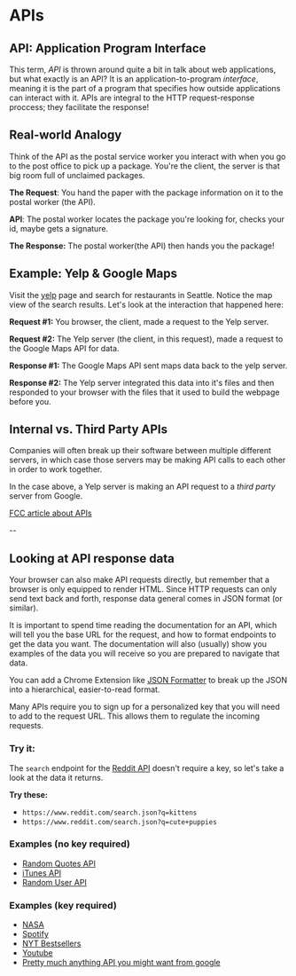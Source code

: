 # APIs

## API: Application Program Interface

This term, _API_ is thrown around quite a bit in talk about web applications, but what exactly is an API? It is an application-to-program _interface_, meaning it is the part of a program that specifies how outside applications can interact with it. APIs are integral to the HTTP request-response proccess; they facilitate the response!

## Real-world Analogy

Think of the API as the postal service worker you interact with when you go to the post office to pick up a package. You're the client, the server is that big room full of unclaimed packages.

**The Request**: You hand the paper with the package information on it to the postal worker \(the API\).

**API**: The postal worker locates the package you're looking for, checks your id, maybe gets a signature.

**The Response:** The postal worker\(the API\) then hands you the package!

## Example: Yelp & Google Maps

Visit the [yelp](https://www.yelp.com/) page and search for restaurants in Seattle. Notice the map view of the search results. Let's look at the interaction that happened here:

**Request \#1:** You browser, the client, made a request to the Yelp server.

**Request \#2:** The Yelp server \(the client, in this request\), made a request to the Google Maps API for data.

**Response \#1:** The Google Maps API sent maps data back to the yelp server.

**Response \#2:** The Yelp server integrated this data into it's files and then responded to your browser with the files that it used to build the webpage before you.

## Internal vs. Third Party APIs

Companies will often break up their software between multiple different servers, in which case those servers may be making API calls to each other in order to work together.

In the case above, a Yelp server is making an API request to a _third party_ server from Google.

[FCC article about APIs](https://medium.freecodecamp.org/what-is-an-api-in-english-please-b880a3214a82)

--

## Looking at API response data

Your browser can also make API requests directly, but remember that a browser is only equipped to render HTML. Since HTTP requests can only send text back and forth, response data general comes in JSON format \(or similar\).

It is important to spend time reading the documentation for an API, which will tell you the base URL for the request, and how to format endpoints to get the data you want. The documentation will also \(usually\) show you examples of the data you will receive so you are prepared to navigate that data.

You can add a Chrome Extension like [JSON Formatter](https://chrome.google.com/webstore/detail/json-formatter/bcjindcccaagfpapjjmafapmmgkkhgoa/related?hl=en) to break up the JSON into a hierarchical, easier-to-read format.

Many APIs require you to sign up for a personalized key that you will need to add to the request URL. This allows them to regulate the incoming requests.

### Try it:

The `search` endpoint for the [Reddit API](https://www.reddit.com/dev/api/) doesn't require a key, so let's take a look at the data it returns.

**Try these:**

* `https://www.reddit.com/search.json?q=kittens`
* `https://www.reddit.com/search.json?q=cute+puppies`

### Examples \(no key required\)

* [Random Quotes API](https://quotesondesign.com/api-v4-0/)
* [iTunes API](https://affiliate.itunes.apple.com/resources/documentation/itunes-store-web-service-search-api/)
* [Random User API](https://randomuser.me/)

### Examples \(key required\)

* [NASA](https://api.nasa.gov/)
* [Spotify](https://developer.spotify.com/documentation/web-api/)
* [NYT Bestsellers](http://developer.nytimes.com/)
* [Youtube](https://developers.google.com/youtube/v3/getting-started)
* [Pretty much anything API you might want from google](https://console.developers.google.com/apis/)

